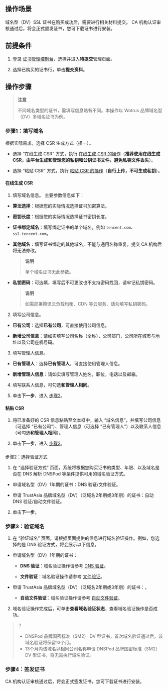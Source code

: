 ## 操作场景

域名型（DV）SSL 证书在购买成功后，需要进行相关材料提交。
CA 机构认证审核通过后，将会正式颁发证书，您可下载证书进行安装。

## 前提条件
1. 登录 [证书管理控制台](https://console.cloud.tencent.com/certoverview)，选择并进入**待提交**管理页面。

2. 选择已购买的证书行，单击**提交资料**。


## 操作步骤

> **注意**
> 
> 不同域名类型的证书，需填写信息略有不同。本操作以 Wotrus 品牌域名型（DV）多域名证书为例。
> 


### 步骤1：填写域名

根据实际需求，选择 CSR 生成方式（择一）。
- 选择 “在线生成 CSR” 方式，执行 [在线生成 CSR 的操作](https://write.woa.com/#csr1)（**推荐使用在线生成 CSR，由平台生成和管理您的私钥和公钥证书文件，避免私钥文件丢失**）。

- 选择 “粘贴 CSR” 方式，执行 [粘贴 CSR 的操作](https://write.woa.com/#csr2)（**自行上传，不可生成私钥**）。


#### 在线生成 CSR
1. 填写域名信息。
主要参数信息如下：

  - **算法选择**：根据您的实际情况选择证书加密算法。

  - **密钥长度**：根据您的实际情况选择证书密钥长度。

  - **证书绑定域名**：填写绑定证书的单个域名。例如 `tencent.com`、`ssl.tencent.com`。

  - **其他域名**：填写证书绑定的其他域名，不能与通用名称重复，提交 CA 机构后将无法修改。
    

      > **说明**
      > 
      > 单个域名证书无此参数。
      > 

  - **私钥密码**：可选填，填写后不可更改也不支持密码找回，请牢记私钥密码。
    

      > **说明**
      > 
      > 如需部署腾讯云负载均衡、CDN 等云服务、请勿填写私钥密码。
      > 

2. 填写公司信息。

  - **已有公司**：选择**已有公司**，可直接使用公司信息。

  - **新增公司信息**：请如实填写公司名称（全称），公司部门，公司所在城市与地址以及公司座机号码。

3. 填写管理人信息。

  - **已有管理人**：选择**已有管理人**，可直接使用管理人信息。

  - **新增管理人信息**：请如实填写管理人姓名，职位，电话以及邮箱。

4. 填写联系人信息，可勾选**和管理人相同**。

5. 单击**下一步**，进入 [步骤2](https://write.woa.com/#message)。


#### 粘贴 CSR
1. 将已准备好的 CSR 信息粘贴至文本框中，输入 “域名信息”，并填写公司信息（可选择 “已有公司”）、管理人信息（可选择 “已有管理人”）以及联系人信息（可勾选**和管理人相同**）。

2. 单击**下一步**，进入 [步骤2](https://write.woa.com/#message)。


### 

步骤2：选择验证方式
1. 在 “选择验证方式” 页面，系统将根据您购买证书的类型、年限、以及域名是否在 DNS 解析 DNSPod 等条件提供可用的域名验证方式。

  - 申请域名型（DV）1年期的证书：DNS 验证/文件验证。

  - 申请 TrustAsia 品牌域名型（DV）（泛域名2年期或3年期）的证书：自动 DNS 验证/自动文件验证。

2. 单击**下一步**。


### 步骤3：验证域名
1. 在 “验证域名” 页面，请根据页面提供的信息进行域名验证操作。例如，您选择的是 DNS 验证方式，将会展示以下信息。

  - 申请域名型（DV）1年期的证书：

    - **DNS 验证**：域名验证操作请参考 [DNS 验证](https://intl.cloud.tencent.com/document/product/1007/45895)。

    - **文件验证**：域名验证操作请参考 [文件验证](https://intl.cloud.tencent.com/document/product/1007/43542)。

  - 申请 TrustAsia 品牌域名型（DV）（泛域名2年期或3年期）的证书：。

    - **自动文件验证**：域名验证操作请参考 [自动文件验证](https://intl.cloud.tencent.com/document/product/1007/44061)。

2. 域名验证操作完成后，可单击**查看域名验证状态**，查看域名验证操作是否成功。
   

>？
>   - DNSPod 品牌国密标准（SM2） DV 型证书，首次域名验证通过后，该域名验证将保留13个月。
>   - 13个月内该域名以相同公司名称申请 DNSPod 品牌国密标准（SM2） DV 型证书，将无需执行域名验证。


### 步骤4：签发证书

CA 机构认证审核通过后，将会正式签发证书，您可下载证书进行安装。